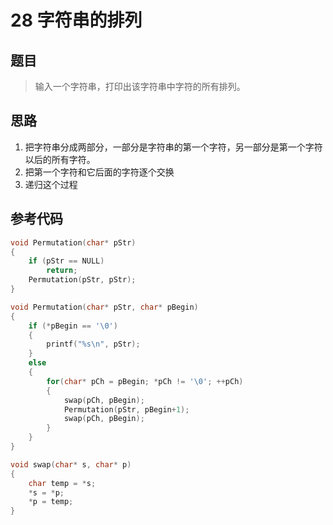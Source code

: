 # 28 字符串的排列
## 题目
> 输入一个字符串，打印出该字符串中字符的所有排列。
## 思路
1. 把字符串分成两部分，一部分是字符串的第一个字符，另一部分是第一个字符以后的所有字符。
2. 把第一个字符和它后面的字符逐个交换
3. 递归这个过程
## 参考代码
```C++
void Permutation(char* pStr)
{
    if (pStr == NULL)
        return;
    Permutation(pStr, pStr);
}

void Permutation(char* pStr, char* pBegin)
{
    if (*pBegin == '\0')
    {
        printf("%s\n", pStr);
    }
    else
    {
        for(char* pCh = pBegin; *pCh != '\0'; ++pCh)
        {
            swap(pCh, pBegin);
            Permutation(pStr, pBegin+1);
            swap(pCh, pBegin);
        }
    }
}

void swap(char* s, char* p)
{
    char temp = *s;
    *s = *p;
    *p = temp;
}
```